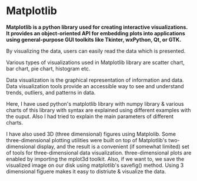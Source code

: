 # Matplotlib

<b> Matplotlib is a python library used for creating interactive visualizations. It provides an object-oriented API for embedding plots into applications using general-purpose GUI toolkits like Tkinter, wxPython, Qt, or GTK. </b> <br>

By visualizing the data, users can easily read the data which is presented. <br>

Various types of visualizations used in Matplotlib library are scatter chart, bar chart, pie chart, histogram etc. <br>

Data visualization is the graphical representation of information and data. <br>
Data visualization tools provide an accessible way to see and understand trends, outliers, and patterns in data. <br>

Here, I have used python's matplotlib library with numpy library & various charts of this library with syntax are explained using different examples with the ouput.
Also I had tried to explain the main parameters of different charts. 

I have also used 3D (three dimensional) figures using Matplolib. Some three-dimensional plotting utilities were built on top of Matplotlib's two-dimensional display, and the result is a convenient (if somewhat limited) set of tools for three-dimensional data visualization. three-dimensional plots are enabled by importing the mplot3d toolkit. Also, if we want to, we save the visualized image on our disk using matplotlib's savefig() method. Using 3 dimensional figuere makes it easy to distriute & visualize the data.
